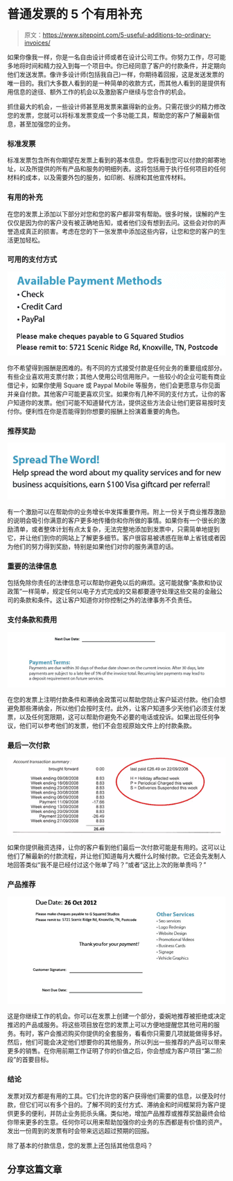 # 普通发票的 5 个有用补充

> 原文：<https://www.sitepoint.com/5-useful-additions-to-ordinary-invoices/>

如果你像我一样，你是一名自由设计师或者在设计公司工作。你努力工作，尽可能多地将时间和精力投入到每一个项目中。你已经同意了客户的付款条件，并定期向他们发送发票。像许多设计师(包括我自己)一样，你期待着回报，这是发送发票的唯一目的。我们大多数人看到的是一种简单的收款方式，而其他人看到的是提供有用信息的途径、额外工作的机会以及激励客户继续与您合作的机会。

抓住最大的机会，一些设计师甚至用发票来赢得新的业务。只需花很少的精力修改您的发票，您就可以将标准发票变成一个多功能工具，帮助您的客户了解最新信息，甚至加强您的业务。

### 标准发票

标准发票包含所有你期望在发票上看到的基本信息。您将看到您可以付款的邮寄地址，以及所提供的所有产品和服务的明细列表。这将包括用于执行任何项目的任何材料的成本，以及需要外包的服务，如印刷、标牌和其他宣传材料。

### 有用的补充

在您的发票上添加以下部分对您和您的客户都非常有帮助。很多时候，误解的产生仅仅是因为你的客户没有被正确地告知，或者他们没有想到去问。这些会对你的声誉造成真正的损害。考虑在您的下一张发票中添加这些内容，让您和您的客户的生活更加轻松。

### 可用的支付方式

[![Screen shot 2013-03-11 at 4.04.13 PM](img/3140ee14f7c31a577070dec21c2947b6.png)](https://www.sitepoint.com/wp-content/uploads/2013/03/Screen-shot-2013-03-11-at-4.04.13-PM.png)

你不希望得到报酬是困难的。有不同的方式接受付款是任何业务的重要组成部分。有些企业喜欢用支票付款；其他人使用公司信用账户。一些较小的企业可能有商业借记卡，如果你使用 Square 或 Paypal Mobile 等服务，他们会更愿意与你见面并亲自付款。其他客户可能更喜欢贝宝。如果你有几种不同的支付方式，让你的客户知道你的发票。他们可能不知道替代方法，提供这些方法会让他们更容易按时支付你。便利性在你是否能得到你想要的报酬上扮演着重要的角色。

### 推荐奖励

[![spread-the-word](img/230437a8be0fd8f4579cca6342ee3796.png)](https://www.sitepoint.com/wp-content/uploads/2013/03/spread-the-word.jpg)

有一个激励可以在帮助你的业务增长中发挥重要作用。附上一份关于商业推荐激励的说明会吸引你满意的客户更多地传播你和你所做的事情。如果你有一个很长的激励清单，或者整体计划有点太复杂，无法完整地添加到发票中，只需简单地提到它，并让他们到你的网站上了解更多细节。客户很容易被诱惑在账单上省钱或者因为他们的努力得到奖励，特别是如果他们对你的服务满意的话。

### 重要的法律信息

包括免除你责任的法律信息可以帮助你避免以后的麻烦。这可能就像“条款和协议政策”一样简单，规定任何以电子方式完成的交易都要遵守处理这些交易的金融公司的条款和条件。这让客户知道你对你控制之外的法律事务不负责任。

### 支付条款和费用

[![terms](img/ab598f2ecef80dd8e631499a1113b786.png)](https://www.sitepoint.com/wp-content/uploads/2013/03/terms.jpg)

在您的发票上注明付款条件和滞纳金政策可以帮助您防止客户延迟付款。他们会想避免那些滞纳金，所以他们会按时支付。此外，让客户知道多少天他们必须支付发票，以及任何宽限期，这可以帮助你避免不必要的电话或投诉。如果出现任何争议，他们可以参考他们的发票，他们不会忽视原始文件上的付款条款。

### 最后一次付款

[![invoice-last-payment](img/2a5abafa383a265f7b2a0d9729aa6c16.png)](https://www.sitepoint.com/wp-content/uploads/2013/03/invoice-last-payment.jpg)

如果你提供融资选择，让你的客户看到他们最后一次付款可能是有用的。这可以让他们了解最新的付款流程，并让他们知道每月大概什么时候付款。它还会先发制人地回答类似“我不是已经付过这个账单了吗？”或者“这比上次的账单贵吗？”

### 产品推荐

[![additional-services](img/a30955cfc867dcf8012bd172b01613da.png)](https://www.sitepoint.com/wp-content/uploads/2013/03/additional-services.jpg)

这是你继续工作的机会。你可以在发票上创建一个部分，委婉地推荐被拒绝或决定推迟的产品或服务。将这些项目放在您的发票上可以方便地提醒您其他可用的服务。有时，客户会推迟购买你提供的全套服务，看看你只需要几项就能做得多好。然后，他们可能会决定他们想要你的其他服务，所以列出一些推荐的产品可以带来更多的销售。在你用前期工作证明了你的价值之后，你会想成为客户项目“第二阶段”的首要目标。

### 结论

发票对双方都是有用的工具。它们允许您的客户获得他们需要的信息，以便及时付款，但它们可以有多个目的。了解不同的支付方式、滞纳金和时间框架将为客户提供更多的便利，并防止业务扼杀头痛。类似地，增加产品推荐或推荐奖励最终会给你带来更多的生意。任何你可以用来帮助加强你的业务的东西都是有价值的资产。发出一份周到的发票有时会带来远远超过预期的回报。

除了基本的付款信息，您的发票上还包括其他信息吗？

## 分享这篇文章